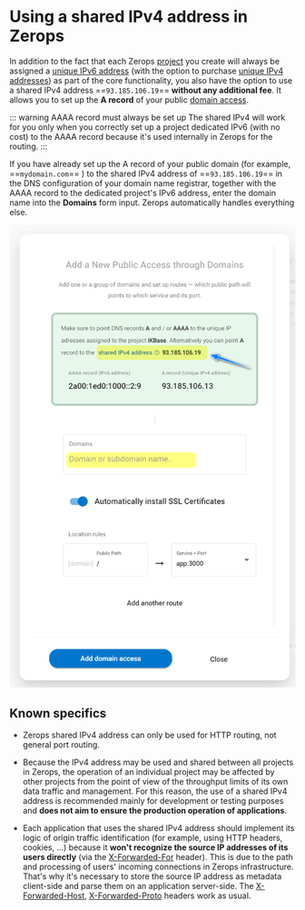 # Using a shared IPv4 address in Zerops

In addition to the fact that each Zerops [project](/documentation/overview/pricing.html#projects) you create will always be assigned a [unique IPv6 address](/documentation/routing/unique-ipv4-ipv6-addresses.html) (with the option to purchase [unique IPv4 addresses](/documentation/routing/unique-ipv4-ipv6-addresses.html)) as part of the core functionality, you also have the option to use a shared IPv4 address ==`93.185.106.19`== **without any additional fee**. It allows you to set up the **A record** of your public [domain access](/documentation/routing/using-your-domain.html).

<!-- markdownlint-disable DOCSMD004 -->
::: warning AAAA record must always be set up
The shared IPv4 will work for you only when you correctly set up a project dedicated IPv6 (with no cost) to the AAAA record because it's used internally in Zerops for the routing.
:::
<!-- markdownlint-enable DOCSMD004 -->

If you have already set up the A record of your public domain (for example, ==`mydomain.com`== ) to the shared IPv4 address of ==`93.185.106.19`== in the DNS configuration of your domain name registrar, together with the AAAA record to the dedicated project's IPv6 address, enter the domain name into the **Domains** form input. Zerops automatically handles everything else.

![Public Domain Access](./images/Public-Domain-Access-Shared-IPv4.png "Shared IPv4 Address")

## Known specifics

* Zerops shared IPv4 address can only be used for HTTP routing, not general port routing.

* Because the IPv4 address may be used and shared between all projects in Zerops, the operation of an individual project may be affected by other projects from the point of view of the throughput limits of its own data traffic and management. For this reason, the use of a shared IPv4 address is recommended mainly for development or testing purposes and **does not aim to ensure the production operation of applications**.

* Each application that uses the shared IPv4 address should implement its logic of origin traffic identification (for example, using HTTP headers, cookies, ...) because it **won't recognize the source IP addresses of its users directly** (via the [X-Forwarded-For](https://developer.mozilla.org/en-US/docs/Web/HTTP/Headers/X-Forwarded-For) header). This is due to the path and processing of users' incoming connections in Zerops infrastructure. That's why it's necessary to store the source IP address as metadata client-side and parse them on an application server-side. The [X-Forwarded-Host](https://developer.mozilla.org/en-US/docs/Web/HTTP/Headers/X-Forwarded-Host), [X-Forwarded-Proto](https://developer.mozilla.org/en-US/docs/Web/HTTP/Headers/X-Forwarded-Proto) headers work as usual.
